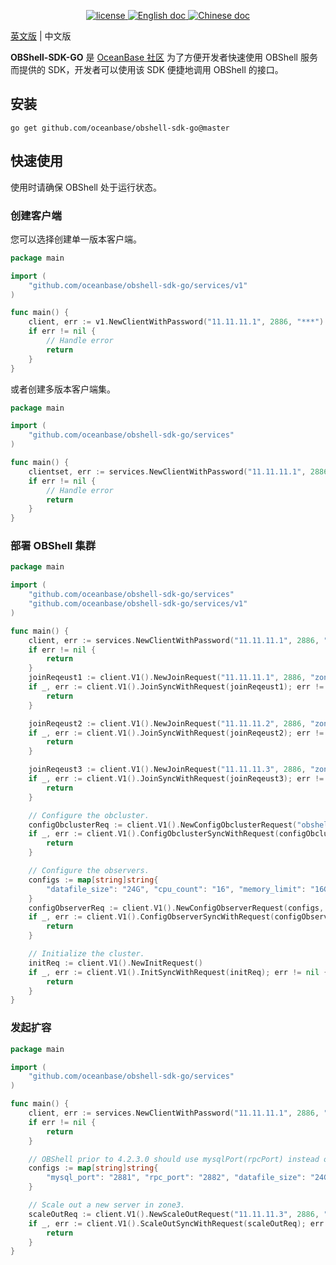 <p align="center">
    <a href="https://github.com/oceanbase/oceanbase/blob/master/LICENSE">
        <img alt="license" src="https://img.shields.io/badge/license-Apache--2.0-blue" />
    </a>
    <a href="https://en.oceanbase.com/docs/oceanbase-database">
        <img alt="English doc" src="https://img.shields.io/badge/docs-English-blue" />
    </a>
    <a href="https://www.oceanbase.com/docs/oceanbase-database-cn">
        <img alt="Chinese doc" src="https://img.shields.io/badge/文档-简体中文-blue" />
    </a>
</p>

[英文版](README.md) | 中文版

**OBShell-SDK-GO** 是 [OceanBase 社区](https://open.oceanbase.com/) 为了方便开发者快速使用 OBShell 服务而提供的 SDK，开发者可以使用该 SDK 便捷地调用 OBShell 的接口。

## 安装
```shell
go get github.com/oceanbase/obshell-sdk-go@master
```

## 快速使用
使用时请确保 OBShell 处于运行状态。
### 创建客户端
您可以选择创建单一版本客户端。
``` GO
package main

import (
	"github.com/oceanbase/obshell-sdk-go/services/v1"
)

func main() {
	client, err := v1.NewClientWithPassword("11.11.11.1", 2886, "***")
	if err != nil {
        // Handle error
		return
	}
}
```
或者创建多版本客户端集。
``` GO
package main

import (
	"github.com/oceanbase/obshell-sdk-go/services"
)

func main() {
	clientset, err := services.NewClientWithPassword("11.11.11.1", 2886, "****")
	if err != nil {
        // Handle error
		return
	}
}
```
### 部署 OBShell 集群
``` GO
package main

import (
	"github.com/oceanbase/obshell-sdk-go/services"
	"github.com/oceanbase/obshell-sdk-go/services/v1"
)

func main() {
	client, err := services.NewClientWithPassword("11.11.11.1", 2886, "****")
	if err != nil {
		return
	}
	joinReqeust1 := client.V1().NewJoinRequest("11.11.11.1", 2886, "zone1")
	if _, err := client.V1().JoinSyncWithRequest(joinReqeust1); err != nil {
		return
	}

	joinReqeust2 := client.V1().NewJoinRequest("11.11.11.2", 2886, "zone2")
	if _, err := client.V1().JoinSyncWithRequest(joinReqeust2); err != nil {
		return
	}

	joinReqeust3 := client.V1().NewJoinRequest("11.11.11.3", 2886, "zone3")
	if _, err := client.V1().JoinSyncWithRequest(joinReqeust3); err != nil {
		return
	}

	// Configure the obcluster.
	configObclusterReq := client.V1().NewConfigObclusterRequest("obshell-sdk-test", 12358).SetRootPwd("****")
	if _, err := client.V1().ConfigObclusterSyncWithRequest(configObclusterReq); err != nil {
		return
	}

	// Configure the observers.
	configs := map[string]string{
		"datafile_size": "24G", "cpu_count": "16", "memory_limit": "16G", "system_memory": "8G", "log_disk_size": "24G",
	}
	configObserverReq := client.V1().NewConfigObserverRequest(configs, v1.SCOPE_GLOBAL)
	if _, err := client.V1().ConfigObserverSyncWithRequest(configObserverReq); err != nil {
		return
	}

	// Initialize the cluster.
	initReq := client.V1().NewInitRequest()
	if _, err := client.V1().InitSyncWithRequest(initReq); err != nil {
		return
	}
}
```
### 发起扩容
``` GO
package main

import (
	"github.com/oceanbase/obshell-sdk-go/services"
)

func main() {
	client, err := services.NewClientWithPassword("11.11.11.1", 2886, "****")
	if err != nil {
		return
	}

	// OBShell prior to 4.2.3.0 should use mysqlPort(rpcPort) instead of mysql_port(rpc_port).
	configs := map[string]string{
		"mysql_port": "2881", "rpc_port": "2882", "datafile_size": "24G", "cpu_count": "16", "memory_limit": "16G", "system_memory": "8G", "log_disk_size": "24G",
	}

	// Scale out a new server in zone3.
	scaleOutReq := client.V1().NewScaleOutRequest("11.11.11.3", 2886, "zone3", configs)
	if _, err := client.V1().ScaleOutSyncWithRequest(scaleOutReq); err != nil {
		return
	}
}
```
